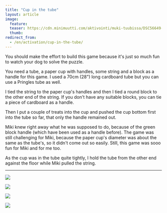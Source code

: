 ```yaml
---
title: "Cup in the tube"
layout: article
image:
  feature:
  teaser: https://cdn.minimuutti.com/aktivointi/muki-tuubissa/DSC56649-245px.jpg
  thumb:
redirect_from:
  - /en/activation/cup-in-the-tube/
---
```


You should make the effort to build this game because it's just so much fun to watch your dog to solve the puzzle.

You need a tube, a paper cup with handles, some string and a block as a handle for this game. I used a 70cm (28") long cardboard tube but you can use a Pringles tube as well.

I tied the string to the paper cup's handles and then I tied a round block to the other end of the string. If you don't have any suitable blocks, you can tie a piece of cardboard as a handle.

Then I put a couple of treats into the cup and pushed the cup bottom first into the tube so far, that only the handle remained out.

Miki knew right away what he was supposed to do, because of the green block handle (which have been used as a handle before). The game was still challenging for Miki, because the paper cup's diameter was about the same as the tube's, so it didn't come out so easily. Still, this game was sooo fun for Miki and for me too.

As the cup was in the tube quite tightly, I hold the tube from the other end against the floor while Miki pulled the string.

---

![](https://cdn.minimuutti.com/aktivointi/muki-tuubissa/DSC56581-800px.jpg)

![](https://cdn.minimuutti.com/aktivointi/muki-tuubissa/DSC56597-800px.jpg)

![](https://cdn.minimuutti.com/aktivointi/muki-tuubissa/DSC56649-800px.jpg)

![](https://cdn.minimuutti.com/aktivointi/muki-tuubissa/DSC56628-800px.jpg)
